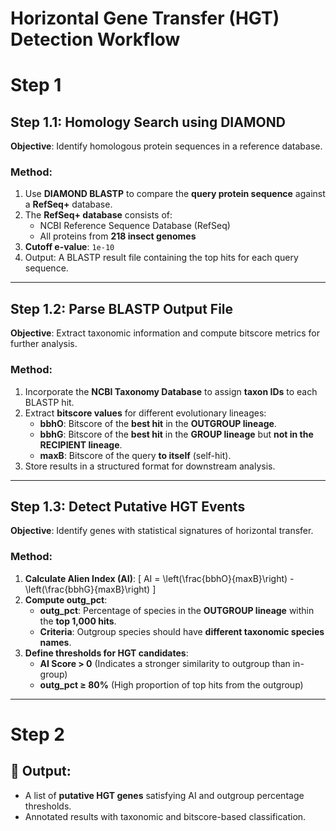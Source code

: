 # Horizontal Gene Transfer (HGT) Detection Workflow

# Step 1
## Step 1.1: Homology Search using DIAMOND
**Objective**: Identify homologous protein sequences in a reference database.

### Method:
1. Use **DIAMOND BLASTP** to compare the **query protein sequence** against a **RefSeq+** database.
2. The **RefSeq+ database** consists of:
   - NCBI Reference Sequence Database (RefSeq)
   - All proteins from **218 insect genomes**
3. **Cutoff e-value**: `1e-10`
4. Output: A BLASTP result file containing the top hits for each query sequence.

---

## Step 1.2: Parse BLASTP Output File
**Objective**: Extract taxonomic information and compute bitscore metrics for further analysis.

### Method:
1. Incorporate the **NCBI Taxonomy Database** to assign **taxon IDs** to each BLASTP hit.
2. Extract **bitscore values** for different evolutionary lineages:
   - **bbhO**: Bitscore of the **best hit** in the **OUTGROUP lineage**.
   - **bbhG**: Bitscore of the **best hit** in the **GROUP lineage** but **not in the RECIPIENT lineage**.
   - **maxB**: Bitscore of the query **to itself** (self-hit).
3. Store results in a structured format for downstream analysis.

---

## Step 1.3: Detect Putative HGT Events
**Objective**: Identify genes with statistical signatures of horizontal transfer.

### Method:
1. **Calculate Alien Index (AI)**:
   \[
   AI = \left(\frac{bbhO}{maxB}\right) - \left(\frac{bbhG}{maxB}\right)
   \]
2. **Compute outg_pct**:
   - **outg_pct**: Percentage of species in the **OUTGROUP lineage** within the **top 1,000 hits**.
   - **Criteria**: Outgroup species should have **different taxonomic species names**.
3. **Define thresholds for HGT candidates**:
   - **AI Score > 0** (Indicates a stronger similarity to outgroup than in-group)
   - **outg_pct ≥ 80%** (High proportion of top hits from the outgroup)

---

# Step 2



## 🔹 Output:
- A list of **putative HGT genes** satisfying AI and outgroup percentage thresholds.
- Annotated results with taxonomic and bitscore-based classification.
